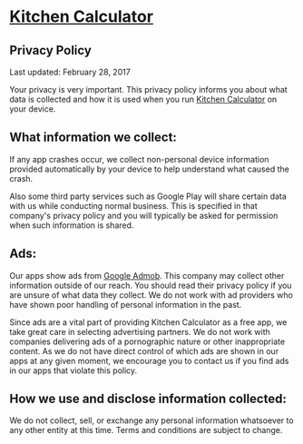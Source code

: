 # [Kitchen Calculator](https://play.google.com/store/apps/details?id=com.billthelizard.kitchencalculator&hl=en)

## Privacy Policy

Last updated: February 28, 2017

Your privacy is very important. This privacy policy informs you about what data is collected and how it is used when you run [Kitchen Calculator](https://play.google.com/store/apps/details?id=com.billthelizard.kitchencalculator&hl=en) on your device. 

## What information we collect: 

If any app crashes occur, we collect non-personal device information provided automatically by your device to help understand what caused the crash. 

Also some third party services such as Google Play will share certain data with us while conducting normal business. This is specified in that company's privacy policy and you will typically be asked for permission when such information is shared.


## Ads: 

Our apps show ads from [Google Admob](https://www.google.com/admob/). This company may collect other information outside of our reach. You should read their privacy policy if you are unsure of what data they collect. We do not work with ad providers who have shown poor handling of personal information in the past. 

Since ads are a vital part of providing Kitchen Calculator as a free app, we take great care in selecting advertising partners. We do not work with companies delivering ads of a pornographic nature or other inappropriate content. As we do not have direct control of which ads are shown in our apps at any given moment, we encourage you to contact us if you find ads in our apps that violate this policy. 

## How we use and disclose information collected: 

We do not collect, sell, or exchange any personal information whatsoever to any other entity at this time. Terms and conditions are subject to change.
